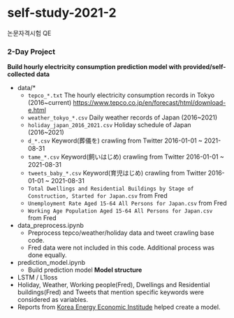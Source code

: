 # self-study-2021-2

논문자격시험 QE

### 2-Day Project
**Build hourly electricity consumption prediction model with provided/self-collected data**
- data/*
  - `tepco_*.txt` The hourly electricity consumption records in Tokyo (2016~current) https://www.tepco.co.jp/en/forecast/html/download-e.html
  - `weather_tokyo_*.csv` Daily weather records of Japan (2016~2021)
  - `holiday_japan_2016_2021.csv` Holiday schedule of Japan (2016~2021)
  - `d_*.csv` Keyword(葬儀を) crawling from Twitter 2016-01-01 ~ 2021-08-31 
  - `tame_*.csv` Keyword(飼いはじめ) crawling from Twitter 2016-01-01 ~ 2021-08-31 
  - `tweets_baby_*.csv` Keyword(育児はじめ) crawling from Twitter 2016-01-01 ~ 2021-08-31
  - `Total Dwellings and Residential Buildings by Stage of Construction, Started for Japan.csv` from Fred
  - `Unemployment Rate Aged 15-64 All Persons for Japan.csv` from Fred
  - `Working Age Population Aged 15-64 All Persons for Japan.csv` from Fred
- data_preprocess.ipynb
  - Preprocess tepco/weather/holiday data and tweet crawling base code.
  - Fred data were not included in this code. Additional process was done equally.
- prediction_model.ipynb
  - Build prediction model
**Model structure**
- LSTM / L1loss
- Holiday, Weather, Working people(Fred), Dwellings and Residential buildings(Fred) and Tweets that mention specific keywords were considered as variables.
- Reports from [Korea Energy Economic Institude](http://www.keei.re.kr/web_keei/d_results.nsf/0/5301D1B978CD33F7492583CE0024D40E/$FILE/%EA%B8%B0%EB%B3%B8%202018-15_%EA%B0%80%EC%A0%95%EC%9A%A9%20%EC%A0%84%EB%A0%A5%EC%86%8C%EB%B9%84%EA%B2%B0%EC%A0%95%EC%97%90%20%EC%9E%88%EC%96%B4%20%ED%96%89%EB%8F%99%EA%B2%BD%EC%A0%9C%ED%95%99%EC%A0%81%20%EC%9A%94%EC%9D%B8%20%EB%B6%84%EC%84%9D.pdf) helped create a model. 
